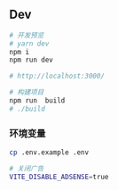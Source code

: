 
## Dev

```bash
# 开发预览
# yarn dev
npm i
npm run dev 

# http://localhost:3000/

# 构建项目
npm run  build
# ./build
```

### 环境变量

```bash
cp .env.example .env
```

```bash
# 关闭广告
VITE_DISABLE_ADSENSE=true
```
 